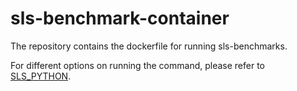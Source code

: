 # sls-benchmark-container

The repository contains the dockerfile for running sls-benchmarks.

For different options on running the command, please refer to [SLS_PYTHON](https://github.ibm.com/ISST-LTE/SLS_PYTHON).
